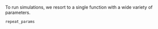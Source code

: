 
To run simulations, we resort to a single function with a wide variety of parameters. 

```@docs
repeat_params
```